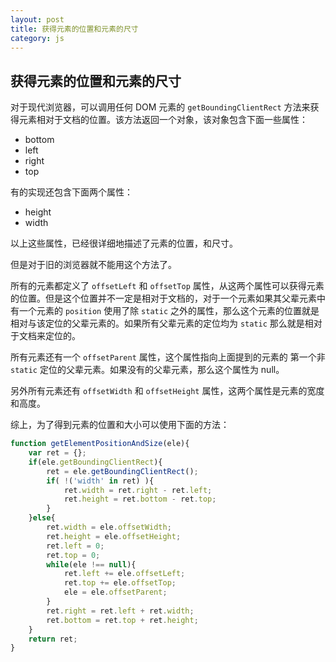 ```yaml
---
layout: post
title: 获得元素的位置和元素的尺寸
category: js
---
```


## 获得元素的位置和元素的尺寸

对于现代浏览器，可以调用任何 DOM 元素的 `getBoundingClientRect` 方法来获得元素相对于文档的位置。该方法返回一个对象，该对象包含下面一些属性：

+ bottom
+ left
+ right
+ top

有的实现还包含下面两个属性：

+ height
+ width

以上这些属性，已经很详细地描述了元素的位置，和尺寸。

但是对于旧的浏览器就不能用这个方法了。

所有的元素都定义了 `offsetLeft` 和 `offsetTop` 属性，从这两个属性可以获得元素的位置。但是这个位置并不一定是相对于文档的，对于一个元素如果其父辈元素中有一个元素的 `position`  使用了除 `static` 之外的属性，那么这个元素的位置就是相对与该定位的父辈元素的。如果所有父辈元素的定位均为 `static` 那么就是相对于文档来定位的。

所有元素还有一个 `offsetParent` 属性，这个属性指向上面提到的元素的 第一个非 `static` 定位的父辈元素。如果没有的父辈元素，那么这个属性为 null。

另外所有元素还有 `offsetWidth` 和 `offsetHeight` 属性，这两个属性是元素的宽度和高度。

综上，为了得到元素的位置和大小可以使用下面的方法：

```js
function getElementPositionAndSize(ele){
	var ret = {};
	if(ele.getBoundingClientRect){
		ret = ele.getBoundingClientRect();
		if( !('width' in ret) ){
			ret.width = ret.right - ret.left;
			ret.height = ret.bottom - ret.top;
		}
	}else{
		ret.width = ele.offsetWidth;
		ret.height = ele.offsetHeight;
		ret.left = 0;
		ret.top = 0;
		while(ele !== null){
			ret.left += ele.offsetLeft;
			ret.top += ele.offsetTop;
			ele = ele.offsetParent;
		}
		ret.right = ret.left + ret.width;
		ret.bottom = ret.top + ret.height;
	}
	return ret;
}
```

